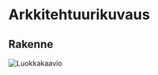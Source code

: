 # Arkkitehtuurikuvaus

## Rakenne

![Luokkakaavio](https://user-images.githubusercontent.com/55439398/115272125-bae0a800-a146-11eb-93a1-a063a05ba24c.jpg)
